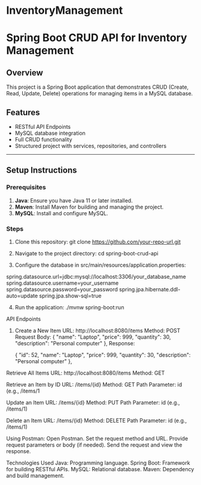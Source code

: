 # InventoryManagement


# Spring Boot CRUD API for Inventory Management
## Overview
This project is a Spring Boot application that demonstrates CRUD (Create, Read, Update, Delete) operations for managing items in a MySQL database.

## Features
- RESTful API Endpoints
- MySQL database integration
- Full CRUD functionality
- Structured project with services, repositories, and controllers

---

## Setup Instructions

### Prerequisites
1. **Java**: Ensure you have Java 11 or later installed.
2. **Maven**: Install Maven for building and managing the project.
3. **MySQL**: Install and configure MySQL.

### Steps
1. Clone this repository:
   git clone https://github.com/your-repo-url.git

2. Navigate to the project directory:
   cd spring-boot-crud-api
   
3. Configure the database in src/main/resources/application.properties:

spring.datasource.url=jdbc:mysql://localhost:3306/your_database_name
spring.datasource.username=your_username
spring.datasource.password=your_password
spring.jpa.hibernate.ddl-auto=update
spring.jpa.show-sql=true

4. Run the application:
   ./mvnw spring-boot:run


API Endpoints
1. Create a New Item
URL: http://localhost:8080/items
Method: POST
Request Body:
   {
        "name": "Laptop",
        "price": 999,
        "quantity": 30,
        "description": "Personal computer"
    },
Response:

    {
        "id": 52,
        "name": "Laptop",
        "price": 999,
        "quantity": 30,
        "description": "Personal computer"
    },


Retrieve All Items
URL: http://localhost:8080/items
Method: GET

Retrieve an Item by ID
URL: /items/{id}
Method: GET
Path Parameter: id (e.g., /items/1

Update an Item
URL: /items/{id}
Method: PUT
Path Parameter: id (e.g., /items/1)

Delete an Item
URL: /items/{id}
Method: DELETE
Path Parameter: id (e.g., /items/1)


Using Postman:
Open Postman.
Set the request method and URL.
Provide request parameters or body (if needed).
Send the request and view the response.


Technologies Used
Java: Programming language.
Spring Boot: Framework for building RESTful APIs.
MySQL: Relational database.
Maven: Dependency and build management.




